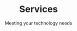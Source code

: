 ---
layout: services
title: Services
jumbotitle: Services
subtitle: Meeting your technology needs
order: 3
---